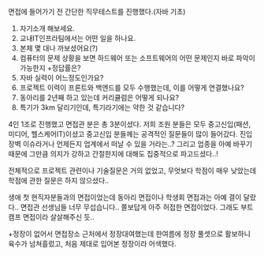 <p>면접에 들어가기 전 간단한 직무테스트를 진행했다.(자바 기초)</p>
<ol>
<li>자기소개 해보세요.</li>
<li>교내IT인프라팀에서는 어떤 일을 하나요.</li>
<li>본체 몇 대나 까보셨어요(?)</li>
<li>컴퓨터의 문제 상황을 보면 하드웨어 또는 소프트웨어의 어떤 문제인지 바로 파악이 가능한지 +정답률은?</li>
<li>자바 실력이 어느정도인가요?</li>
<li>프로젝트 이력이 프론트와 백엔드를 모두 수행했는데, 이를 어떻게 연결했나요?</li>
<li>동아리를 2년째 하고 있는데 커리큘럼은 어떻게 되나요?</li>
<li>특기가 3km 달리기인데, 특기라기에는 약한 것 같습니다?</li>
</ol>
<p>4인 1조로 진행했고 면접관 분은 총 3분이셨다. 저희 조원 분들은 모두 중고신입(패션, 미디어, 헬스케어IT)이셨고 중고신입 분들께는 공격적인 질문들이 많이 들어갔다. 진입장벽 이슈라거나 언제든지 업계에서 떠날 수 있을 거라는..? 그리고 업종을 아예 바꾸기 때문에 그만큼 의지가 강하고 간절한지에 대해도 집중적으로 파고드셨다..! </p>
<p>전체적으로 프로젝트 관련이나 기술질문은 거의 없었고, 무엇보다 학점이 매우 낮았는데 학점에 관한 질문은 하지 않으셨다..</p>
<p>생애 첫 현직자분들과의 면접이었는데 동아리 면접이나 학생회 면접과는 아예 결이 달랐다.. 면접관 선생님들 너무 무섭습니다.. 쫄보답게 아주 허접한 면접이었다. 그래도 부트캠프 면접이라 살살해주신 듯..</p>
<p>+정장이 없어서 면접장소 근처에서 정장대여했는데 한여름에 정장 풀셋으로 활보하니 육수가 넘쳐흘렀고, 처음 제대로 입어본 정장이라 어색했다.</p>
